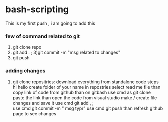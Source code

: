 # bash-scripting
This is my first push , i am going to add this

### few of command related to git

1) git clone repo
2) git add . ;
3)git commit -m "msg related to changes"
4) git push
### adding changes
1) git clone repositries: download everything from standalone code
steps hi hello
 create folder of your name in repostries
 select read me file
 than copy link of code from github
 than on gitbash use cmd as git clone paste the link 
 than open the code from visual studio 
 make / create file changes and save it
 use cmd  git add , ;  
 use cmd git commit -m " msg typr"
 use cmd git push
 than refresh github page to see changes 
